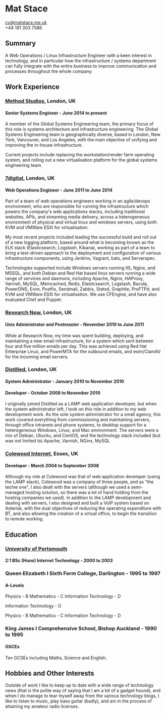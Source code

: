 # Mat Stace

cv@matstace.me.uk  
+44 191 303 7586  

## Summary

A Web Operations / Linux Infrastructure Engineer with a keen interest in technology, and in particular how the infrastructure / systems department can fully integrate with the entire business to improve communication and processes throughout the whole company.

## Work Experience

### [Method Studios][], London, UK

#### Senior Systems Engineer - June 2014 to present

A member of the Global Systems Engineering team, the primary focus of this role is systems architecture and infrastructure engineering. The Global Systems Engineering team is geographically diverse, based in London, New York, Vancouver, and Los Angeles, with the main objective of unifying and improving the in-house infrastructure. 

Current projects include replacing the workstation/render farm operating system, and rolling out a new virtualisation platform for the global systems engineering team.

### [7digital][], London, UK

#### Web Operations Engineer - June 2011 to June 2014

Part of a team of web operations engineers working in an agile/devops environment, who are responsible for running the infrastructure which powers the company's web applications stacks, including traditional websites, APIs, and streaming media delivery, across a heterogeneous environment of physical and virtual linux and windows servers, using both KVM and VMWare ESXi for virtualisation.

My most recent projects included leading the successful build and roll out of a new logging platform, based around what is becoming known as the ELK stack (Elasticsearch, Logstash, Kibana), working as part of a team to bring a test-driven approach to the deployment and configuration of various infrastructure components, using Jenkins, Vagrant, bats, and Serverspec.

Technologies supported include Windows servers running IIS, Nginx, and MSSQL, and both Debian and Red Hat based linux servers running a wide range of services and daemons, including Apache, Nginx, HAProxy, Varnish, MySQL, Memcached, Redis, Elasticsearch, Logstash, Bacula, PowerDNS, Exim, Postfix, Sendmail, Zabbix, Statsd, Graphite, ProFTPd, and KVM and VMWare ESXi for virtualisation. We use CFEngine, and have also evaluated Chef and Puppet.


### [Research Now][], London, UK

#### Unix Administrator and Postmaster - November 2010 to June 2011

While at Research Now, my time was spent building, deploying, and maintaining a new email infrastructure, for a system which sent between four and five million emails per day. This was achieved using Red Hat Enterprise Linux, and PowerMTA for the outbound emails, and exim/ClamAV for the incoming email servers.


### [Distilled][], London, UK

#### System Administrator - January 2010 to November 2010

#### Developer - October 2008 to November 2010

I originally joined Distilled as a LAMP web application developer, but when the system administrator left, I took on this role in addition to my web development work. As the sole system administrator for a small agency, this work covered everything from commissioning and maintaining servers, through office intranets and phone systems, to desktop support for a heterogeneous Windows, Linux, and Mac environment. The servers were a mix of Debian, Ubuntu, and CentOS, and the technology stack included (but was not limited to) Apache, Varnish, NGinx, MySQL


### [Colewood Internet][], Essex, UK

#### Developer - March 2004 to September 2008

Although my role at Colewood was that of web application developer (using the LAMP stack), Colewood was a company of three people, and as "the techie one", I also dealt with the servers (although we used a semi-managed hosting solution, so there was a lot of hand holding from the hosting companies we used). In addition to the LAMP development and dealing with servers, I also designed and built a VoIP system based on Asterisk, with the dual objectives of reducing the operating expenditure with BT, and also allowing the creation of a virtual office, to begin the transition to remote working.


## Education

### [University of Portsmouth][]

#### 2:1 BSc (Hons) Internet Technology - 2000 to 2003


### Queen Elizabeth I Sixth Form College, Darlington - 1995 to 1997

#### A-Levels
Physics - B
Mathematics - C
Information Technology - D

Information Technology - D

Physics - B
Mathematics - C
Information Technology - D

### King James I Comprehensive School, Bishop Auckland - 1990 to 1995

#### GSCEs

Ten GCSEs including Maths, Science and English.


## Hobbies and Other Interests

Outside of work I like to keep up to date with a wide range of technology news (that is the polite way of saying that I am a bit of a gadget hound), and when I do manage to tear myself away from the various technology blogs, I like to listen to music, play bass guitar (badly), and am in the process of attaining my amateur radio licenses.


  [Method Studios]: http://www.methodstudios.com/
  [7digital]: http://about.7digital.com/
  [Research Now]: http://www.researchnow.com/
  [Distilled]: http://www.distilled.net/
  [Colewood Internet]: http://www.colewood.net/
  [University of Portsmouth]: http://www.port.ac.uk/
